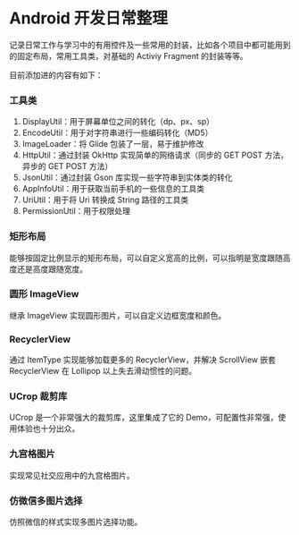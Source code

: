 # Android 开发日常整理 #

记录日常工作与学习中的有用控件及一些常用的封装，比如各个项目中都可能用到的固定布局，常用工具类，对基础的 Activiy Fragment 的封装等等。

目前添加进的内容有如下：

### 工具类 ###

1. DisplayUtil：用于屏幕单位之间的转化（dp、px、sp）
2. EncodeUtil：用于对字符串进行一些编码转化（MD5）
3. ImageLoader：将 Glide 包装了一层，易于维护修改
4. HttpUtil：通过封装 OkHttp 实现简单的网络请求（同步的 GET POST 方法，异步的 GET POST 方法）
5. JsonUtil：通过封装 Gson 库实现一些字符串到实体类的转化
6. AppInfoUtil：用于获取当前手机的一些信息的工具类
7. UriUtil：用于将 Uri 转换成 String 路径的工具类
8. PermissionUtil：用于权限处理

### 矩形布局 ###

能够按固定比例显示的矩形布局，可以自定义宽高的比例，可以指明是宽度跟随高度还是高度跟随宽度。

### 圆形 ImageView ###

继承 ImageView 实现圆形图片，可以自定义边框宽度和颜色。

### RecyclerView ###

通过 ItemType 实现能够加载更多的 RecyclerView，并解决 ScrollView 嵌套 RecyclerView 在 Lollipop 以上失去滑动惯性的问题。

### UCrop 裁剪库 ###

UCrop 是一个非常强大的裁剪库，这里集成了它的 Demo，可配置性非常强，使用体验也十分出众。

### 九宫格图片 ###

实现常见社交应用中的九宫格图片。

### 仿微信多图片选择 ###

仿照微信的样式实现多图片选择功能。